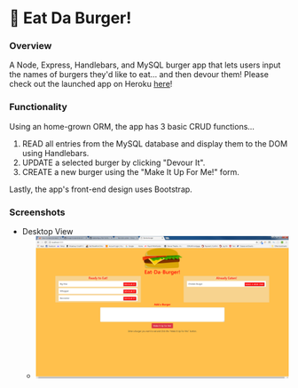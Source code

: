 # :hamburger: Eat Da Burger!


### Overview
A Node, Express, Handlebars, and MySQL burger app that lets users input the names of burgers they'd like to eat... and then devour them!
Please check out the launched app on Heroku [here](https://eatdaburgerz2018.herokuapp.com/)!


### Functionality
Using an home-grown ORM, the app has 3 basic CRUD functions...
  1. READ all entries from the MySQL database and display them to the DOM using Handlebars.
  2. UPDATE a selected burger by clicking "Devour It".
  3. CREATE a new burger using the "Make It Up For Me!" form.

Lastly, the app's front-end design uses Bootstrap.


### Screenshots
- Desktop View
  * ![Full Size](/screenshots/Eat-Da_Burger.png)